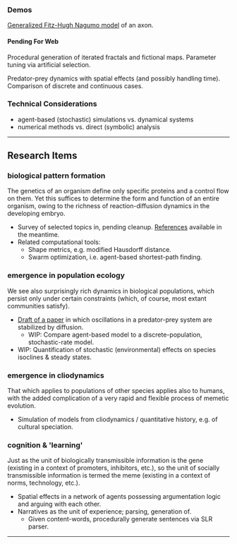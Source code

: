### Demos
<a href="./neuron_web/neuron.html">Generalized Fitz-Hugh Nagumo model</a> of an axon.

#### Pending For Web
Procedural generation of iterated fractals and fictional maps. Parameter tuning via artificial selection.

Predator-prey dynamics with spatial effects (and possibly handling time). Comparison of discrete and continuous cases.

### Technical Considerations
* agent-based (stochastic) simulations vs. dynamical systems
* numerical methods vs. direct (symbolic) analysis

---

## Research Items

    
<h3>biological pattern formation</h3>
    <p>The genetics of an organism define only specific proteins and a control flow on them. Yet this suffices to determine the form and function of an entire organism, owing to the richness of reaction-diffusion dynamics in the developing embryo.</p>
    <ul>
        <li>Survey of selected topics in, pending cleanup. <a href="./research/Pattern Formation Refs.pdf">References</a> available in the meantime.</li>
        <li>Related computational tools:
            <ul>
            <li>Shape metrics, e.g. modified Hausdorff distance.</li>
            <li>Swarm optimization, i.e. agent-based shortest-path finding.</li>
            </ul>
        </li>
    </ul>
    
<h3>emergence in population ecology</h3>
    <p>We see also surprisingly rich dynamics in biological populations, which persist only under certain constraints (which, of course, most extant communities satisfy).</p>
    <ul>
        <li><a href="./research/honcap.pdf">Draft of a paper</a> in which oscillations in a predator-prey system are stabilized by diffusion.
            <ul>
                <li>WIP: Compare agent-based model to a discrete-population, stochastic-rate model.</li>
            </ul>
        </li>
        <li>WIP: Quantification of stochastic (environmental) effects on species isoclines & steady states.</li>
    </ul>
    
<h3>emergence in cliodynamics</h3>
    <p>That which applies to populations of other species applies also to humans, with the added complication of a very rapid and flexible process of memetic evolution.</p>
    <ul>
        <li>Simulation of models from cliodynamics / quantitative history, e.g. of cultural speciation.</li>
    </ul>
    
<h3>cognition & 'learning'</h3>
    <p>Just as the unit of biologically transmissible information is the gene (existing in a context of promoters, inhibitors, etc.), so the unit of socially transmissible information is termed the meme (existing in a context of norms, technology, etc.).</p>
    <ul>
        <li>Spatial effects in a network of agents possessing argumentation logic and arguing with each other.</li>
        <li>Narratives as the unit of experience; parsing, generation of.
            <ul>
                <li>Given content-words, procedurally generate sentences via SLR parser.</li>
            </ul>
        </li>
    </ul>
    <hr>